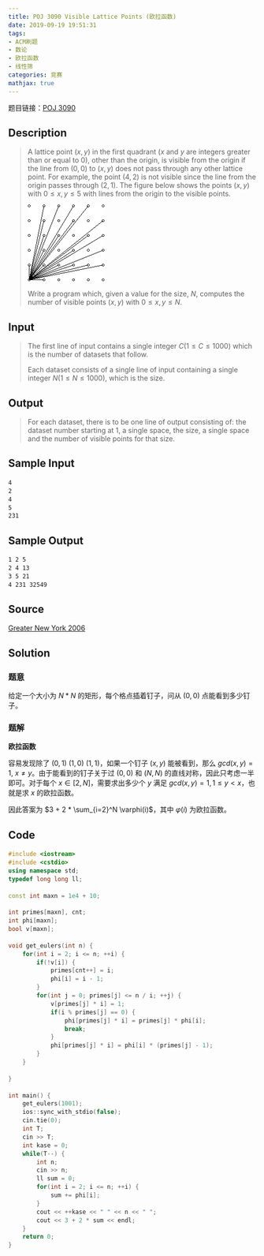 ```yaml
---
title: POJ 3090 Visible Lattice Points (欧拉函数)
date: 2019-09-19 19:51:31
tags:
- ACM刷题
- 数论
- 欧拉函数
- 线性筛
categories: 竞赛
mathjax: true
---
```


题目链接：[POJ 3090](http://poj.org/problem?id=3090)

## Description
> A lattice point $(x, y)$ in the first quadrant ($x$ and $y$ are integers greater than or equal to $0$), other than the origin, is visible from the origin if the line from $(0, 0)$ to $(x, y)$ does not pass through any other lattice point. For example, the point $(4, 2)$ is not visible since the line from the origin passes through $(2, 1)$. The figure below shows the points $(x, y)$ with $0 \le x, y \le 5$ with lines from the origin to the visible points.
> 
> ![](https://raw.githubusercontent.com/WuTao18/images/master/gitnote/2019/09/19/1568893002934-1568893003180.png)
> 
> Write a program which, given a value for the size, $N$, computes the number of visible points $(x, y)$ with $0 \le x, y \le N$.

<!--more-->

## Input
> The first line of input contains a single integer $C (1 \le C \le 1000)$ which is the number of datasets that follow.
> 
> Each dataset consists of a single line of input containing a single integer $N (1 \le N \le 1000)$, which is the size.
 
## Output
> For each dataset, there is to be one line of output consisting of: the dataset number starting at $1$, a single space, the size, a single space and the number of visible points for that size.
 

## Sample Input

```markdown
4
2
4
5
231
```

## Sample Output

```markdown
1 2 5
2 4 13
3 5 21
4 231 32549
```

## Source

[Greater New York 2006](http://poj.org/searchproblem?field=source&key=Greater+New+York+2006)

## Solution

### 题意

给定一个大小为 $N * N$ 的矩形，每个格点插着钉子，问从 $(0, 0)$ 点能看到多少钉子。

### 题解

**欧拉函数**

容易发现除了 $(0, 1)$ $(1, 0)$ $(1, 1)$，如果一个钉子 $(x, y)$ 能被看到，那么 $gcd(x, y) = 1,\ x \neq y$。由于能看到的钉子关于过 $(0, 0)$ 和 $(N, N)$ 的直线对称，因此只考虑一半即可。对于每个 $x \in [2, N]$，需要求出多少个 $y$ 满足 $gcd(x, y) = 1, 1 \le y < x$，也就是求 $x$ 的欧拉函数。

因此答案为 $3 + 2 * \sum_{i=2}^N \varphi(i)$，其中 $\varphi(i)$ 为欧拉函数。

## Code

```cpp
#include <iostream>
#include <cstdio>
using namespace std;
typedef long long ll;

const int maxn = 1e4 + 10;

int primes[maxn], cnt;
int phi[maxn];
bool v[maxn];

void get_eulers(int n) {
    for(int i = 2; i <= n; ++i) {
        if(!v[i]) {
            primes[cnt++] = i;
            phi[i] = i - 1;
        }
        for(int j = 0; primes[j] <= n / i; ++j) {
            v[primes[j] * i] = 1;
            if(i % primes[j] == 0) {
                phi[primes[j] * i] = primes[j] * phi[i];
                break;
            }
            phi[primes[j] * i] = phi[i] * (primes[j] - 1);
        }
    }

}

int main() {
    get_eulers(1001);
    ios::sync_with_stdio(false);
    cin.tie(0);
    int T;
    cin >> T;
    int kase = 0;
    while(T--) {
        int n;
        cin >> n;
        ll sum = 0;
        for(int i = 2; i <= n; ++i) {
            sum += phi[i];
        }
        cout << ++kase << " " << n << " ";
        cout << 3 + 2 * sum << endl;
    }
    return 0;
}
```
